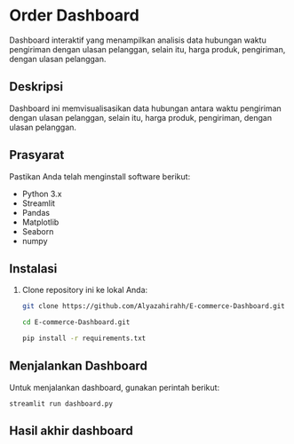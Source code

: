 # Order Dashboard

Dashboard interaktif yang menampilkan analisis data hubungan waktu pengiriman dengan ulasan pelanggan, selain itu, harga produk, pengiriman, dengan ulasan pelanggan.

## Deskripsi

Dashboard ini memvisualisasikan data hubungan antara waktu pengiriman dengan ulasan pelanggan, selain itu, harga produk, pengiriman, dengan ulasan pelanggan.

## Prasyarat

Pastikan Anda telah menginstall software berikut:

- Python 3.x
- Streamlit
- Pandas
- Matplotlib 
- Seaborn 
- numpy

## Instalasi

1. Clone repository ini ke lokal Anda:
   ```bash
   git clone https://github.com/Alyazahirahh/E-commerce-Dashboard.git

   cd E-commerce-Dashboard.git

   pip install -r requirements.txt

## Menjalankan Dashboard
Untuk menjalankan dashboard, gunakan perintah berikut:

    streamlit run dashboard.py

## Hasil akhir dashboard


   